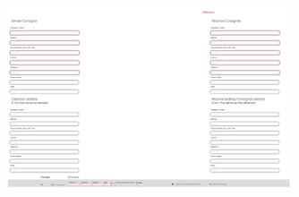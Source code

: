 <img src="https://github.com/Shawriter/CMRcreator/blob/6feb28e38fd9c9b03714d1d7bb5cf9425371c05f/cover.PNG">